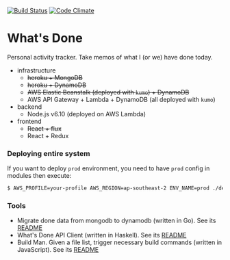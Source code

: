 
[![Build Status](https://travis-ci.org/ryu1kn/whatsdone.svg?branch=master)](https://travis-ci.org/ryu1kn/whatsdone) [![Code Climate](https://codeclimate.com/github/ryu1kn/whatsdone/badges/gpa.svg)](https://codeclimate.com/github/ryu1kn/whatsdone)

# What's Done

Personal activity tracker. Take memos of what I (or we) have done today.

- infrastructure
  - ~~heroku + MongoDB~~
  - ~~heroku + DynamoDB~~
  - ~~AWS Elastic Beanstalk (deployed with `kumo`) + DynamoDB~~
  - AWS API Gateway + Lambda + DynamoDB (all deployed with `kumo`)
- backend
  - Node.js v6.10 (deployed on AWS Lambda)
- frontend
  - ~~React + flux~~
  - React + Redux

### Deploying entire system

If you want to deploy `prod` environment, you need to have `prod` config in modules then execute:

```sh
$ AWS_PROFILE=your-profile AWS_REGION=ap-southeast-2 ENV_NAME=prod ./deploy-system.sh
```

### Tools

* Migrate done data from mongodb to dynamodb (written in Go). See its [README](./tools/copy-done-table/README.md)
* What's Done API Client (written in Haskell). See its [README](./tools/api-client/README.md)
* Build Man. Given a file list, trigger necessary build commands (written in JavaScript). See its [README](./tools/buildman/README.md)
